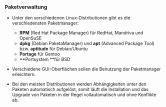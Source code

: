 ### Paketverwaltung

* Unter den verschiedenen Linux-Distributionen gibt es die verschiedensten Paketmanager:
  * **RPM** \(Red Hat Package Manager\) für RedHat, Mandriva und OpenSuSE
  * **dpkg** \(Debian PaketaManager\) und **apt** \(Advanced Package Tool\) bzw. **aptitude** für Debian/Ubuntu
  * **Portage** für Gentoo
  * **Portsystem **für BSD
  
  
* Verschiedene GUI-Oberflächen sollen die Benutzung der Paketmanager erleichtern.

* Bei den meisten Distributionen werden Abhängigkeiten unter den Paketen automatisch aufgelöst, somit läuft die Installation und das Upgrade von Paketen in der Regel vollautomatisch und ohne Konflikte ab.




